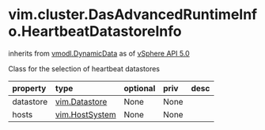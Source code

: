 vim.cluster.DasAdvancedRuntimeInfo.HeartbeatDatastoreInfo
=========================================================
inherits from [vmodl.DynamicData](docs/vmodl.DynamicData.md)
as of [vSphere API 5.0](vim.version.md#vim.version.version7)


Class for the selection of heartbeat datastores

| property | type | optional | priv | desc |
|:---------|:-----|:---------|:-----|:-----|
| datastore | [vim.Datastore](vim.Datastore.md "vim.Datastore") | None | None |  |
| hosts | [vim.HostSystem](vim.HostSystem.md "vim.HostSystem") | None | None |  |


